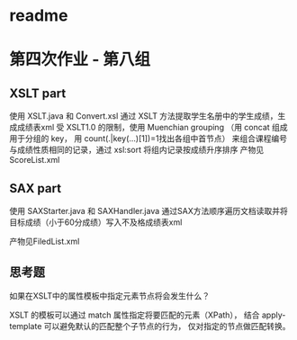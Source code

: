 # readme

# 第四次作业 - 第八组

## XSLT part

使用 XSLT.java 和 Convert.xsl 通过 XSLT 方法提取学生名册中的学生成绩，生成成绩表xml
受 XSLT1.0 的限制，使用 Muenchian grouping 
（用 concat 组成用于分组的 key， 用 count(.|key(...)[1])=1找出各组中首节点）
来组合课程编号与成绩性质相同的记录，通过 xsl:sort 将组内记录按成绩升序排序
产物见ScoreList.xml

## SAX part

使用 SAXStarter.java 和 SAXHandler.java 通过SAX方法顺序遍历文档读取并将目标成绩（小于60分成绩）写入不及格成绩表xml

产物见FiledList.xml

## 思考题

如果在XSLT中的属性模板中指定元素节点将会发生什么？

XSLT 的模板可以通过 match 属性指定将要匹配的元素（XPath），
结合 apply-template 可以避免默认的匹配整个子节点的行为，
仅对指定的节点做匹配转换。
